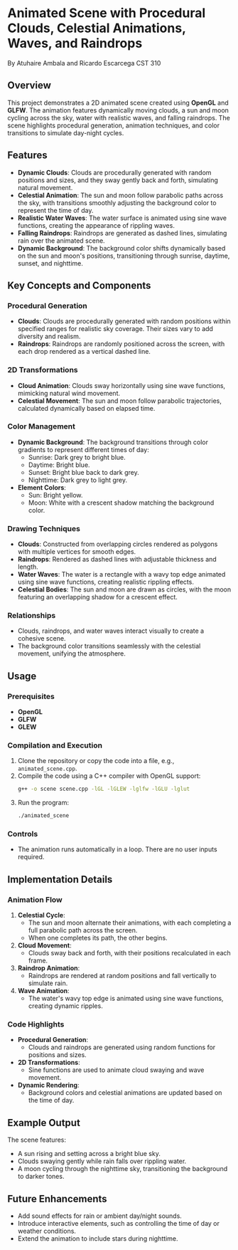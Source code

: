 # Animated Scene with Procedural Clouds, Celestial Animations, Waves, and Raindrops

By Atuhaire Ambala and Ricardo Escarcega
CST 310

## Overview

This project demonstrates a 2D animated scene created using **OpenGL** and **GLFW**. The animation features dynamically moving clouds, a sun and moon cycling across the sky, water with realistic waves, and falling raindrops. The scene highlights procedural generation, animation techniques, and color transitions to simulate day-night cycles.

## Features

- **Dynamic Clouds**: Clouds are procedurally generated with random positions and sizes, and they sway gently back and forth, simulating natural movement.
- **Celestial Animation**: The sun and moon follow parabolic paths across the sky, with transitions smoothly adjusting the background color to represent the time of day.
- **Realistic Water Waves**: The water surface is animated using sine wave functions, creating the appearance of rippling waves.
- **Falling Raindrops**: Raindrops are generated as dashed lines, simulating rain over the animated scene.
- **Dynamic Background**: The background color shifts dynamically based on the sun and moon's positions, transitioning through sunrise, daytime, sunset, and nighttime.

## Key Concepts and Components

### Procedural Generation
- **Clouds**: Clouds are procedurally generated with random positions within specified ranges for realistic sky coverage. Their sizes vary to add diversity and realism.
- **Raindrops**: Raindrops are randomly positioned across the screen, with each drop rendered as a vertical dashed line.

### 2D Transformations
- **Cloud Animation**: Clouds sway horizontally using sine wave functions, mimicking natural wind movement.
- **Celestial Movement**: The sun and moon follow parabolic trajectories, calculated dynamically based on elapsed time.

### Color Management
- **Dynamic Background**: The background transitions through color gradients to represent different times of day:
  - Sunrise: Dark grey to bright blue.
  - Daytime: Bright blue.
  - Sunset: Bright blue back to dark grey.
  - Nighttime: Dark grey to light grey.
- **Element Colors**:
  - Sun: Bright yellow.
  - Moon: White with a crescent shadow matching the background color.

### Drawing Techniques
- **Clouds**: Constructed from overlapping circles rendered as polygons with multiple vertices for smooth edges.
- **Raindrops**: Rendered as dashed lines with adjustable thickness and length.
- **Water Waves**: The water is a rectangle with a wavy top edge animated using sine wave functions, creating realistic rippling effects.
- **Celestial Bodies**: The sun and moon are drawn as circles, with the moon featuring an overlapping shadow for a crescent effect.

### Relationships
- Clouds, raindrops, and water waves interact visually to create a cohesive scene.
- The background color transitions seamlessly with the celestial movement, unifying the atmosphere.

## Usage

### Prerequisites
- **OpenGL**
- **GLFW**
- **GLEW**

### Compilation and Execution
1. Clone the repository or copy the code into a file, e.g., `animated_scene.cpp`.
2. Compile the code using a C++ compiler with OpenGL support:
   ```bash
   g++ -o scene scene.cpp -lGL -lGLEW -lglfw -lGLU -lglut
   ```
3. Run the program:
   ```bash
   ./animated_scene
   ```

### Controls
- The animation runs automatically in a loop. There are no user inputs required.

## Implementation Details

### Animation Flow
1. **Celestial Cycle**:
   - The sun and moon alternate their animations, with each completing a full parabolic path across the screen.
   - When one completes its path, the other begins.
2. **Cloud Movement**:
   - Clouds sway back and forth, with their positions recalculated in each frame.
3. **Raindrop Animation**:
   - Raindrops are rendered at random positions and fall vertically to simulate rain.
4. **Wave Animation**:
   - The water's wavy top edge is animated using sine wave functions, creating dynamic ripples.

### Code Highlights
- **Procedural Generation**:
  - Clouds and raindrops are generated using random functions for positions and sizes.
- **2D Transformations**:
  - Sine functions are used to animate cloud swaying and wave movement.
- **Dynamic Rendering**:
  - Background colors and celestial animations are updated based on the time of day.

## Example Output
The scene features:
- A sun rising and setting across a bright blue sky.
- Clouds swaying gently while rain falls over rippling water.
- A moon cycling through the nighttime sky, transitioning the background to darker tones.

## Future Enhancements
- Add sound effects for rain or ambient day/night sounds.
- Introduce interactive elements, such as controlling the time of day or weather conditions.
- Extend the animation to include stars during nighttime.

